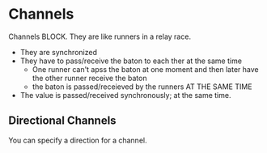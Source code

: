 # Channels

Channels BLOCK. They are like runners in a relay race. 
- They are synchronized
- They have to pass/receive the baton to each ther at the same time
    - One runner can't apss the baton at one moment and then later have the other runner receive the baton
    - the baton is passed/receieved by the runners AT THE SAME TIME
- The value is passed/received synchronously; at the same time. 

## Directional Channels
You can specify a direction for a channel. 